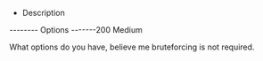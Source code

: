 - Description
  
-------- Options -------200 Medium

What options do you have, believe me bruteforcing is not required.

